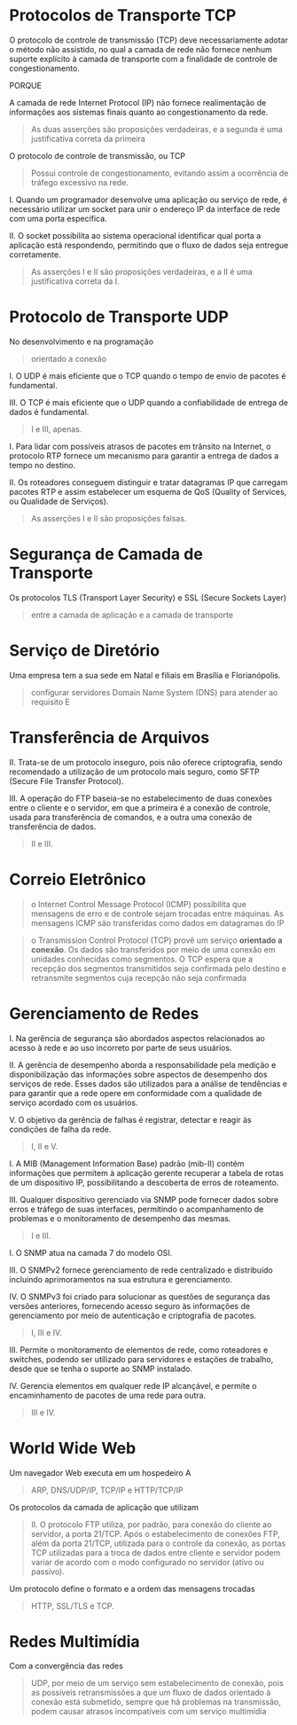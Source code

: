 # Protocolos de Transporte TCP

O protocolo de controle de transmissão (TCP) deve necessariamente adotar o método não assistido, no qual a camada de rede não fornece nenhum suporte explícito à camada de transporte com a finalidade de controle de congestionamento.

PORQUE

A camada de rede Internet Protocol (IP) não fornece realimentação de informações aos sistemas finais quanto ao congestionamento da rede.

> As duas asserções são proposições verdadeiras, e a segunda é uma justificativa correta da primeira

 O protocolo de controle de transmissão, ou TCP

> Possui controle de congestionamento, evitando assim a ocorrência de tráfego excessivo na rede.

I. Quando um programador desenvolve uma aplicação ou serviço de rede, é necessário utilizar um socket para unir o endereço IP da interface de rede com uma porta específica.

II. O socket possibilita ao sistema operacional identificar qual porta a aplicação está respondendo, permitindo que o fluxo de dados seja entregue corretamente.

> As asserções I e II são proposições verdadeiras, e a II é uma justificativa correta da I.

# Protocolo de Transporte UDP

No desenvolvimento e na programação

> orientado a conexão

I. O UDP é mais eficiente que o TCP quando o tempo de envio de pacotes é fundamental.

III. O TCP é mais eficiente que o UDP quando a confiabilidade de entrega de dados é fundamental.

>I e III, apenas.

I. Para lidar com possíveis atrasos de pacotes em trânsito na Internet, o protocolo RTP fornece um mecanismo para garantir a entrega de dados a tempo no destino.

II. Os roteadores conseguem distinguir e tratar datagramas IP que carregam pacotes RTP e assim estabelecer um esquema de QoS (Quality of Services, ou Qualidade de Serviços).

> As asserções I e II são proposições falsas.

# Segurança de Camada de Transporte

Os protocolos TLS (Transport Layer Security) e SSL (Secure Sockets Layer)
> entre a camada de aplicação e a camada de transporte

# Serviço de Diretório

Uma empresa tem a sua sede em Natal e filiais em Brasília e Florianópolis.
> configurar servidores Domain Name System (DNS) para atender ao requisito E

# Transferência de Arquivos

II. Trata-se de um protocolo inseguro, pois não oferece criptografia, sendo recomendado a utilização de um protocolo mais seguro, como SFTP (Secure File Transfer Protocol).

III. A operação do FTP baseia-se no estabelecimento de duas conexões entre o cIiente e o servidor, em que a primeira é a conexão de controle, usada para transferência de comandos, e a outra uma conexão de transferência de dados.

> II e III.

# Correio Eletrônico

> o Internet Control Message Protocol (ICMP) possibilita que mensagens de erro e de controle sejam trocadas entre máquinas. As mensagens ICMP são transferidas como dados em datagramas do IP

> o Transmission Control Protocol (TCP) provê um serviço **orientado a conexão**. Os dados são transferidos por meio de uma conexão em unidades conhecidas como segmentos. O TCP espera que a recepção dos segmentos transmitidos seja confirmada pelo destino e retransmite segmentos cuja recepção não seja confirmada

# Gerenciamento de Redes

I. Na gerência de segurança são abordados aspectos relacionados ao acesso à rede e ao uso incorreto por parte de seus usuários.

II. A gerência de desempenho aborda a responsabilidade pela medição e disponibilização das informações sobre aspectos de desempenho dos serviços de rede. Esses dados são utilizados para a análise de tendências e para garantir que a rede opere em conformidade com a qualidade de serviço acordado com os usuários.

V. O objetivo da gerência de falhas é registrar, detectar e reagir às condições de falha da rede.

>I, II e V.

I. A MIB (Management Information Base) padrão (mib-II) contém informações que permitem à aplicação gerente recuperar a tabela de rotas de um dispositivo IP, possibilitando a descoberta de erros de roteamento.

III. Qualquer dispositivo gerenciado via SNMP pode fornecer dados sobre erros e tráfego de suas interfaces, permitindo o acompanhamento de problemas e o monitoramento de desempenho das mesmas.

> I e III.

I. O SNMP atua na camada 7 do modelo OSI.

III. O SNMPv2 fornece gerenciamento de rede centralizado e distribuído incluindo aprimoramentos na sua estrutura e gerenciamento.

IV. O SNMPv3 foi criado para solucionar as questões de segurança das versões anteriores, fornecendo acesso seguro às informações de gerenciamento por meio de autenticação e criptografia de pacotes.

> I, III e IV.

III. Permite o monitoramento de elementos de rede, como roteadores e switches, podendo ser utilizado para servidores e estações de trabalho, desde que se tenha o suporte ao SNMP instalado.

IV. Gerencia elementos em qualquer rede IP alcançável, e permite o encaminhamento de pacotes de uma rede para outra.

> III e IV.

# World Wide Web

Um navegador Web executa em um hospedeiro A

> ARP, DNS/UDP/IP, TCP/IP e HTTP/TCP/IP

Os protocolos da camada de aplicação que utilizam

> II. O protocolo FTP utiliza, por padrão, para conexão do cliente ao servidor, a porta 21/TCP. Após o estabelecimento de conexões FTP, além da porta 21/TCP, utilizada para o controle da conexão, as portas TCP utilizadas para a troca de dados entre cliente e servidor podem variar de acordo com o modo configurado no servidor (ativo ou passivo).

Um protocolo define o formato e a ordem das mensagens trocadas

> HTTP, SSL/TLS e TCP.

# Redes Multimídia

Com a convergência das redes

> UDP, por meio de um serviço sem estabelecimento de conexão, pois as possíveis retransmissões a que um fluxo de dados orientado à conexão está submetido, sempre que há problemas na transmissão, podem causar atrasos incompatíveis com um serviço multimídia